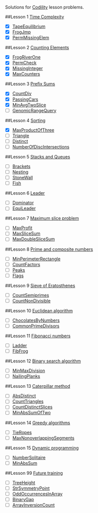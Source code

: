 Solutions for [Codility](https://codility.com/programmers/lessons/) lesson problems.

##Lesson 1 [Time Complexity](https://codility.com/programmers/lessons/1)
- [x] [TapeEquilibrium](https://github.com/Bogdan-Rotund/Codility/blob/master/TapeEquilibrium/TapeEquilibrium/TapeEquilibrium.cs)
- [x] [FrogJmp](https://github.com/Bogdan-Rotund/Codility/blob/master/FrogJmp/FrogJmp/FrogJmp.cs)
- [x] [PermMissingElem](https://github.com/Bogdan-Rotund/Codility/blob/master/PermMissingElem/PermMissingElem/PermMissingElem.cs)

##Lesson 2 [Counting Elements](https://codility.com/programmers/lessons/2)
- [x] [FrogRiverOne](https://github.com/Bogdan-Rotund/Codility/blob/master/FrogRiverOne/app.js)
- [x] [PermCheck](https://github.com/Bogdan-Rotund/Codility/blob/master/PermCheck/app.js)
- [x] [MissingInteger](https://github.com/Bogdan-Rotund/Codility/blob/master/MissingInteger/app.js)
- [x] [MaxCounters](https://github.com/Bogdan-Rotund/Codility/blob/master/MaxCounters/app.js)

##Lesson 3 [Prefix Sums](https://codility.com/programmers/lessons/3)
- [x] [CountDiv](https://github.com/Bogdan-Rotund/Codility/blob/master/CountDiv/app.js)
- [x] [PassingCars](https://github.com/Bogdan-Rotund/Codility/blob/master/PassingCars/app.js)
- [x] [MinAvgTwoSlice](https://github.com/Bogdan-Rotund/Codility/blob/master/MinAvgTwoSlice/app.js)
- [ ] [GenomicRangeQuery]()

##Lesson 4 [Sorting](https://codility.com/programmers/lessons/4)
- [x] [MaxProductOfThree](https://github.com/Bogdan-Rotund/Codility/blob/master/MaxProductOfThree/app.js)
- [ ] [Triangle]()
- [ ] [Distinct]()
- [ ] [NumberOfDiscIntersections]()

##Lesson 5 [Stacks and Queues](https://codility.com/programmers/lessons/5)
- [ ] [Brackets]()
- [ ] [Nesting]()
- [ ] [StoneWall]()
- [ ] [Fish]()

##Lesson 6 [Leader](https://codility.com/programmers/lessons/6)
- [ ] [Dominator]()
- [ ] [EquiLeader]()

##Lesson 7 [Maximum slice problem](https://codility.com/programmers/lessons/7)
- [ ] [MaxProfit]()
- [ ] [MaxSliceSum]()
- [ ] [MaxDoubleSliceSum]()

##Lesson 8 [Prime and composite numbers](https://codility.com/programmers/lessons/8)
- [ ] [MinPerimeterRectangle]()
- [ ] [CountFactors]()
- [ ] [Peaks]()
- [ ] [Flags]()

##Lesson 9 [Sieve of Eratosthenes](https://codility.com/programmers/lessons/9)
- [ ] [CountSemiprimes]()
- [ ] [CountNonDivisible]()

##Lesson 10 [Euclidean algorithm](https://codility.com/programmers/lessons/10)
- [ ] [ChocolatesByNumbers]()
- [ ] [CommonPrimeDivisors]()

##Lesson 11 [Fibonacci numbers](https://codility.com/programmers/lessons/11)
- [ ] [Ladder]()
- [ ] [FibFrog]()

##Lesson 12 [Binary search algorithm](https://codility.com/programmers/lessons/12)
- [ ] [MinMaxDivision]()
- [ ] [NailingPlanks]()

##Lesson 13 [Caterpillar method](https://codility.com/programmers/lessons/13)
- [ ] [AbsDistinct]()
- [ ] [CountTriangles]()
- [ ] [CountDistinctSlices]()
- [ ] [MinAbsSumOfTwo]()

##Lesson 14 [Greedy algorithms](https://codility.com/programmers/lessons/15)
- [ ] [TieRopes]()
- [ ] [MaxNonoverlappingSegments]()

##Lesson 15 [Dynamic programming](https://codility.com/programmers/lessons/16)
- [ ] [NumberSolitaire]()
- [ ] [MinAbsSum]()

##Lesson 99 [Future training](https://codility.com/programmers/lessons/14)
- [ ] [TreeHeight]()
- [ ] [StrSymmetryPoint]()
- [ ] [OddOccurrencesInArray]()
- [ ] [BinaryGap]()
- [ ] [ArrayInversionCount]()
